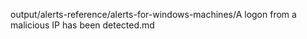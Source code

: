 output/alerts-reference/alerts-for-windows-machines/A logon from a malicious IP has been detected.md